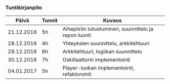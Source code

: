 ### Tuntikirjanpito
Päivä | Tunnit | Kuvaus
--------------- | ----- | ------
21.12.2016 | 5h | Aihepiiriin tutustuminen, suunnittelu ja repon luonti
28.12.2016 | 4h | Yhteyksien suunnittelu, arkkitehtuuri
29.12.2016 | 6h | Arkkitehtuuri, logiikan suunnittelu
30.12.2016 | 7h | Oskillaattorin implementointi
04.01.2017 | 5h | Player-luokan implementointi, refaktorointi
